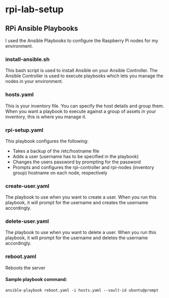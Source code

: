 # rpi-lab-setup
## RPi Ansible Playbooks
I used the Ansible Playbooks to configure the Raspberry Pi nodes for my environment.

### install-ansible.sh
This bash script is used to install Ansible on your Ansible Controller. The Ansible Controller is used to execute playbooks which lets you manage the nodes in your environment.

### hosts.yaml
This is your inventory file. You can specify the host details and group them. When you want a playbook to execute against a group of assets in your inventory, this is where you manage it.

### rpi-setup.yaml
This playbook configures the following:
- Takes a backup of the /etc/hostname file
- Adds a user (username has to be specified in the playbook)
- Changes the users password by prompting for the password
- Prompts and configures the rpi-controller and rpi-nodes (inventory group) hostname on each node, respectively

### create-user.yaml
The playbook to use when you want to create a user. When you run this playbook, it will prompt for the username and creates the username accordingly.

### delete-user.yaml
The playbook to use when you want to delete a user. When you run this playbook, it will prompt for the username and deletes the username accordingly.

### reboot.yaml
Reboots the server

#### Sample playbook command:
```ansible-playbook reboot.yaml -i hosts.yaml --vault-id ubuntu@prompt```
